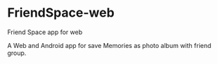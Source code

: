 # FriendSpace-web
Friend Space app for web

A Web and Android app for save Memories as photo album with friend group.
 